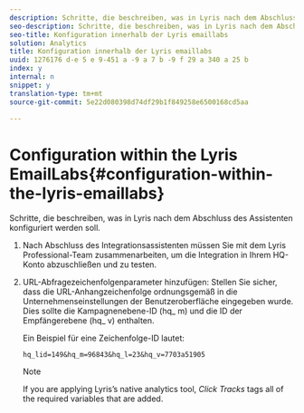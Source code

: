 ```yaml
---
description: Schritte, die beschreiben, was in Lyris nach dem Abschluss des Assistenten konfiguriert werden soll.
seo-description: Schritte, die beschreiben, was in Lyris nach dem Abschluss des Assistenten konfiguriert werden soll.
seo-title: Konfiguration innerhalb der Lyris emaillabs
solution: Analytics
title: Konfiguration innerhalb der Lyris emaillabs
uuid: 1276176 d-e 5 e 9-451 a -9 a 7 b -9 f 29 a 340 a 25 b
index: y
internal: n
snippet: y
translation-type: tm+mt
source-git-commit: 5e22d080398d74df29b1f849258e6500168cd5aa

---
```



# Configuration within the Lyris EmailLabs{#configuration-within-the-lyris-emaillabs}

Schritte, die beschreiben, was in Lyris nach dem Abschluss des Assistenten konfiguriert werden soll.

1. Nach Abschluss des Integrationsassistenten müssen Sie mit dem Lyris Professional-Team zusammenarbeiten, um die Integration in Ihrem HQ-Konto abzuschließen und zu testen.
1. URL-Abfragezeichenfolgenparameter hinzufügen: Stellen Sie sicher, dass die URL-Anhangzeichenfolge ordnungsgemäß in die Unternehmenseinstellungen der Benutzeroberfläche eingegeben wurde. Dies sollte die Kampagnenebene-ID (hq_ m) und die ID der Empfängerebene (hq_ v) enthalten.

   Ein Beispiel für eine Zeichenfolge-ID lautet:

   ```
   hq_lid=149&hq_m=96843&hq_l=23&hq_v=7703a51905
   ```

   >[!NOTE]
   >
   >If you are applying Lyris’s native analytics tool, *Click Tracks* tags all of the required variables that are added.

